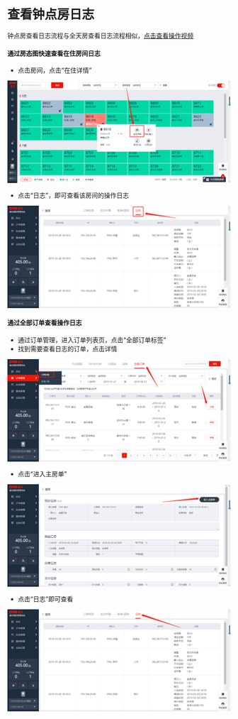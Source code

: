 # 查看钟点房日志

钟点房查看日志流程与全天房查看日志流程相似，[点击查看操作视频](http://crs-pms-vidio.oss-cn-beijing.aliyuncs.com/%E9%92%9F%E7%82%B9%E6%88%BF%E6%97%A5%E5%BF%97.mp4)

#### 通过房态图快速查看在住房间日志

* 点击房间，点击“在住详情”

![](../../.gitbook/assets/image%20%28474%29.png)

* 点击“日志”，即可查看该房间的操作日志

![](../../.gitbook/assets/image%20%28235%29.png)

#### 通过全部订单查看操作日志

* 通过订单管理，进入订单列表页，点击“全部订单标签”
* 找到需要查看日志的订单，点击详情

![](../../.gitbook/assets/image%20%28193%29.png)

* 点击“进入主房单”

![](../../.gitbook/assets/image%20%28764%29.png)

* 点击“日志”即可查看

![](../../.gitbook/assets/image%20%28119%29.png)

